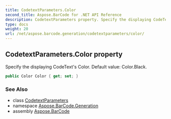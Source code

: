 ```yaml
---
title: CodetextParameters.Color
second_title: Aspose.BarCode for .NET API Reference
description: CodetextParameters property. Specify the displaying CodeTexts Color. Default value Color.Black
type: docs
weight: 20
url: /net/aspose.barcode.generation/codetextparameters/color/
---
```

## CodetextParameters.Color property

Specify the displaying CodeText's Color. Default value: Color.Black.

```csharp
public Color Color { get; set; }
```

### See Also

* class [CodetextParameters](../)
* namespace [Aspose.BarCode.Generation](../../../aspose.barcode.generation/)
* assembly [Aspose.BarCode](../../../)


